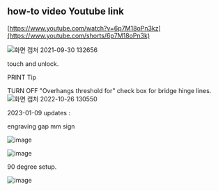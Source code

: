 how-to video Youtube link
-------------------
[https://www.youtube.com/watch?v=6p7M18oPn3kz](https://www.youtube.com/shorts/6p7M18oPn3k)


![화면 캡처 2021-09-30 132656](https://user-images.githubusercontent.com/16078263/135387294-f9d789fb-eaf6-4ebb-84fc-a5b795306cb7.png)

touch and unlock.

PRINT Tip

TURN OFF "Overhangs threshold for" check box
for bridge hinge lines.
![화면 캡처 2022-10-26 130550](https://user-images.githubusercontent.com/16078263/197932237-0a1b09b2-02cc-46dd-b91f-bb784f744bc7.png)

2023-01-09 updates : 

engraving gap mm sign

![image](https://user-images.githubusercontent.com/16078263/211242706-6bcc426b-a5f5-412f-be9b-37943408bf5a.png)

![image](https://user-images.githubusercontent.com/16078263/211242761-dbbccda9-71d7-4f83-84ee-d0dd8d6dfb71.png)


90 degree setup.

![image](https://user-images.githubusercontent.com/16078263/211242494-af2e6ea3-acd7-4703-b146-744133d81774.png)

